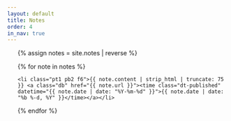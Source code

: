 ```yaml
---
layout: default
title: Notes
order: 4
in_nav: true
---
```


<ul class="ma0 pa0 list c-linky-visited c-sans-serif">

{% assign notes = site.notes | reverse %}

{% for note in notes %}

    <li class="pt1 pb2 f6">{{ note.content | strip_html | truncate: 75 }} <a class="db" href="{{ note.url }}"><time class="dt-published" datetime="{{ note.date | date: "%Y-%m-%d" }}">{{ note.date | date: "%b %-d, %Y" }}</time></a></li>

{% endfor %}

</ul>
